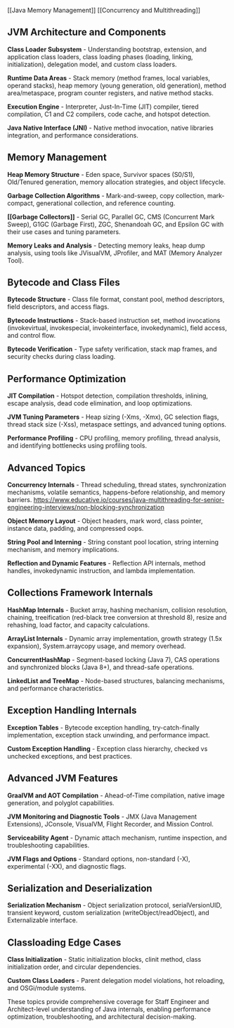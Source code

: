 [[Java Memory Management]]
[[Concurrency and Multithreading]]








## JVM Architecture and Components

**Class Loader Subsystem** - Understanding bootstrap, extension, and application class loaders, class loading phases (loading, linking, initialization), delegation model, and custom class loaders.[](https://www.geeksforgeeks.org/java/java/)​

**Runtime Data Areas** - Stack memory (method frames, local variables, operand stacks), heap memory (young generation, old generation), method area/metaspace, program counter registers, and native method stacks.[](https://www.geeksforgeeks.org/java/how-jvm-works-jvm-architecture/)​

**Execution Engine** - Interpreter, Just-In-Time (JIT) compiler, tiered compilation, C1 and C2 compilers, code cache, and hotspot detection.[](https://inside.java/2025/01/28/jvm-start-up/)​

**Java Native Interface (JNI)** - Native method invocation, native libraries integration, and performance considerations.[](https://www.alooba.com/skills/concepts/jvm-internals-162/)​

## Memory Management

**Heap Memory Structure** - Eden space, Survivor spaces (S0/S1), Old/Tenured generation, memory allocation strategies, and object lifecycle.[](https://middleware.io/blog/java-garbage-collection/)​

**Garbage Collection Algorithms** - Mark-and-sweep, copy collection, mark-compact, generational collection, and reference counting.[](https://www.eginnovations.com/blog/what-is-garbage-collection-java/)​

**[[Garbage Collectors]]** - Serial GC, Parallel GC, CMS (Concurrent Mark Sweep), G1GC (Garbage First), ZGC, Shenandoah GC, and Epsilon GC with their use cases and tuning parameters.[](https://javarevisited.blogspot.com/2019/04/top-5-courses-to-learn-jvm-internals.html)​

**Memory Leaks and Analysis** - Detecting memory leaks, heap dump analysis, using tools like JVisualVM, JProfiler, and MAT (Memory Analyzer Tool).[](https://www.linkedin.com/pulse/jvm-internals-from-basics-advanced-explained-akshay-kumar-iihje)​

## Bytecode and Class Files

**Bytecode Structure** - Class file format, constant pool, method descriptors, field descriptors, and access flags.​[](https://inside.java/2025/01/28/jvm-start-up/)​

**Bytecode Instructions** - Stack-based instruction set, method invocations (invokevirtual, invokespecial, invokeinterface, invokedynamic), field access, and control flow.​[](https://www.linkedin.com/pulse/jvm-internals-from-basics-advanced-explained-akshay-kumar-iihje)​

**Bytecode Verification** - Type safety verification, stack map frames, and security checks during class loading.[](https://www.geeksforgeeks.org/java/how-jvm-works-jvm-architecture/)​

## Performance Optimization

**JIT Compilation** - Hotspot detection, compilation thresholds, inlining, escape analysis, dead code elimination, and loop optimizations.[](https://www.linkedin.com/pulse/jvm-internals-from-basics-advanced-explained-akshay-kumar-iihje)​​

**JVM Tuning Parameters** - Heap sizing (-Xms, -Xmx), GC selection flags, thread stack size (-Xss), metaspace settings, and advanced tuning options.[](https://javarevisited.blogspot.com/2019/04/top-5-courses-to-learn-jvm-internals.html)​

**Performance Profiling** - CPU profiling, memory profiling, thread analysis, and identifying bottlenecks using profiling tools.[](https://www.alooba.com/skills/concepts/jvm-internals-162/)​

## Advanced Topics

**Concurrency Internals** - Thread scheduling, thread states, synchronization mechanisms, volatile semantics, happens-before relationship, and memory barriers.
https://www.educative.io/courses/java-multithreading-for-senior-engineering-interviews/non-blocking-synchronization

**Object Memory Layout** - Object headers, mark word, class pointer, instance data, padding, and compressed oops.[](https://blog.heaphero.io/a-deep-dive-into-the-jvm-memory-model-how-heap-stack-and-metaspace-function-and-fail/)​

**String Pool and Interning** - String constant pool location, string interning mechanism, and memory implications.[](https://www.geeksforgeeks.org/java/java/)​

**Reflection and Dynamic Features** - Reflection API internals, method handles, invokedynamic instruction, and lambda implementation.[](https://www.baeldung.com/jvm-dynamic-attach-serviceability-agent)​

## Collections Framework Internals

**HashMap Internals** - Bucket array, hashing mechanism, collision resolution, chaining, treeification (red-black tree conversion at threshold 8), resize and rehashing, load factor, and capacity calculations.[](https://github.com/Suryakant-Bharti/Important-Java-Concepts)​

**ArrayList Internals** - Dynamic array implementation, growth strategy (1.5x expansion), System.arraycopy usage, and memory overhead.[](https://github.com/Suryakant-Bharti/Important-Java-Concepts)​

**ConcurrentHashMap** - Segment-based locking (Java 7), CAS operations and synchronized blocks (Java 8+), and thread-safe operations.[](https://www.geeksforgeeks.org/java/java/)​

**LinkedList and TreeMap** - Node-based structures, balancing mechanisms, and performance characteristics.[](https://github.com/Suryakant-Bharti/Important-Java-Concepts)​

## Exception Handling Internals

**Exception Tables** - Bytecode exception handling, try-catch-finally implementation, exception stack unwinding, and performance impact.[](https://www.scientecheasy.com/2018/05/core-java-syllabus.html/)​

**Custom Exception Handling** - Exception class hierarchy, checked vs unchecked exceptions, and best practices.[](https://www.scientecheasy.com/2018/05/core-java-syllabus.html/)​

## Advanced JVM Features

**GraalVM and AOT Compilation** - Ahead-of-Time compilation, native image generation, and polyglot capabilities.[](https://www.linkedin.com/pulse/jvm-internals-from-basics-advanced-explained-akshay-kumar-iihje)​

**JVM Monitoring and Diagnostic Tools** - JMX (Java Management Extensions), JConsole, VisualVM, Flight Recorder, and Mission Control.[](https://www.baeldung.com/jvm-dynamic-attach-serviceability-agent)​

**Serviceability Agent** - Dynamic attach mechanism, runtime inspection, and troubleshooting capabilities.[](https://www.baeldung.com/jvm-dynamic-attach-serviceability-agent)​

**JVM Flags and Options** - Standard options, non-standard (-X), experimental (-XX), and diagnostic flags.[](https://javarevisited.blogspot.com/2019/04/top-5-courses-to-learn-jvm-internals.html)​

## Serialization and Deserialization

**Serialization Mechanism** - Object serialization protocol, serialVersionUID, transient keyword, custom serialization (writeObject/readObject), and Externalizable interface.[](https://www.scientecheasy.com/2018/05/core-java-syllabus.html/)​

## Classloading Edge Cases

**Class Initialization** - Static initialization blocks, clinit method, class initialization order, and circular dependencies.[](https://www.geeksforgeeks.org/java/how-jvm-works-jvm-architecture/)​

**Custom Class Loaders** - Parent delegation model violations, hot reloading, and OSGi/module systems.[](https://inside.java/2025/01/28/jvm-start-up/)​

These topics provide comprehensive coverage for Staff Engineer and Architect-level understanding of Java internals, enabling performance optimization, troubleshooting, and architectural decision-making.